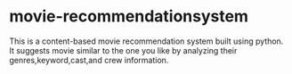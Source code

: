 # movie-recommendationsystem
This is a content-based movie recommendation system built using python. It suggests movie similar to the one you like by analyzing their genres,keyword,cast,and crew information.
